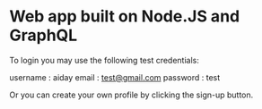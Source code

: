 # Web app built on Node.JS and GraphQL

To login you may use the following test credentials:

username : aiday
email : test@gmail.com
password : test

Or you can create your own profile by clicking the sign-up button.
